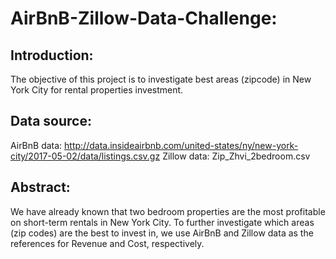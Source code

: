 # **AirBnB-Zillow-Data-Challenge:**

## **Introduction:**

The objective of this project is to investigate best areas (zipcode) in New York City for rental properties investment.

## **Data source:**

AirBnB data: 
http://data.insideairbnb.com/united-states/ny/new-york-city/2017-05-02/data/listings.csv.gz
Zillow data:
Zip_Zhvi_2bedroom.csv

## **Abstract:**

We have already known that two bedroom properties are the most profitable on short-term rentals in New York City. To further investigate which areas (zip codes) are the best to invest in, we use AirBnB and Zillow data as the references for Revenue and Cost, respectively.

